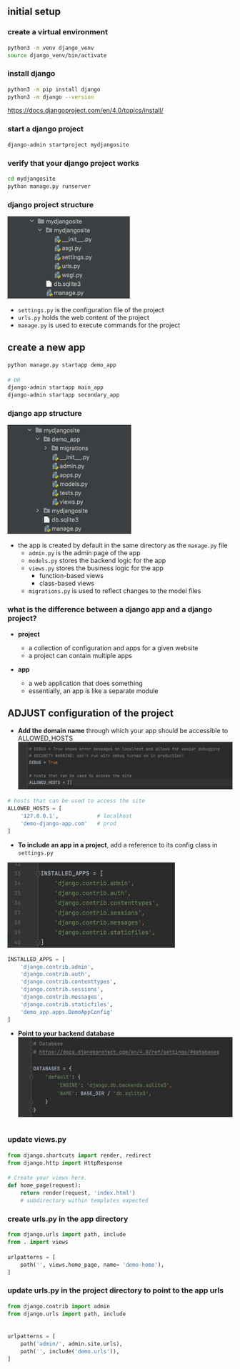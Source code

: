 ## initial setup
### create a virtual environment
```bash
python3 -m venv django_venv
source django_venv/bin/activate
```

### install django
```bash
python3 -m pip install django
python3 -m django --version
```
https://docs.djangoproject.com/en/4.0/topics/install/


### start a django project
```bash
django-admin startproject mydjangosite
```

### verify that your django project works
```bash
cd mydjangosite
python manage.py runserver
```

### django project structure
![](images/mydjangosites.png)
* `settings.py` is the configuration file of the project
* `urls.py` holds the web content of the project
* `manage.py` is used to execute commands for the project

## create a new app
```bash
python manage.py startapp demo_app

# OR  
django-admin startapp main_app
django-admin startapp secondary_app
```

### django app structure
![](images/demo-app.png)
* the app is created by default in the same directory as the `manage.py` file
  * `admin.py` is the admin page of the app
  * `models.py` stores the backend logic for the app
  * `views.py` stores the business logic for the app
    * function-based views
    * class-based views
  * `migrations.py` is used to reflect changes to the model files

### what is the difference between a django app and a django project?
* **project**
  * a collection of configuration and apps for a given website
  * a project can contain multiple apps

* **app**
  * a web application that does something
  * essentially, an app is like a separate module


## ADJUST configuration of the project

* **Add the domain name** through which your app should be accessible to ALLOWED_HOSTS
![](images/alllowed-hosts-default.png)

```python
# hosts that can be used to access the site
ALLOWED_HOSTS = [
    '127.0.0.1',            # localhost
    'demo-django-app.com'   # prod
]
```

* **To include an app in a project**, add a reference to its config class in `settings.py`

![](images/installed-apps-default.png)
```python
INSTALLED_APPS = [
    'django.contrib.admin',
    'django.contrib.auth',
    'django.contrib.contenttypes',
    'django.contrib.sessions',
    'django.contrib.messages',
    'django.contrib.staticfiles',
    'demo_app.apps.DemoAppConfig'
]
```

* **Point to your backend database**
![](images/default-django-db.png)
```python

```

### update views.py
```python
from django.shortcuts import render, redirect
from django.http import HttpResponse

# Create your views here.
def home_page(request):
	return render(request, 'index.html')
	# subdirectory within templates expected
```


### create urls.py in the app directory
```python
from django.urls import path, include
from . import views

urlpatterns = [
    path('', views.home_page, name= 'demo-home'),
]
```

### update urls.py in the project directory to point to the app urls
```python
from django.contrib import admin
from django.urls import path, include


urlpatterns = [
    path('admin/', admin.site.urls),
    path('', include('demo.urls')),
]
```
